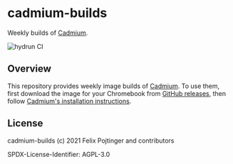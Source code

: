 # cadmium-builds

Weekly builds of [Cadmium](https://github.com/Maccraft123/Cadmium).

![hydrun CI](https://github.com/pojntfx/cadmium-builds/workflows/hydrun%20CI/badge.svg)

## Overview

This repository provides weekly image builds of [Cadmium](https://github.com/Maccraft123/Cadmium). To use them, first download the image for your Chromebook from [GitHub releases](https://github.com/pojntfx/cadmium-builds/releases), then follow [Cadmium's installation instructions](https://github.com/Maccraft123/Cadmium#or).

## License

cadmium-builds (c) 2021 Felix Pojtinger and contributors

SPDX-License-Identifier: AGPL-3.0
